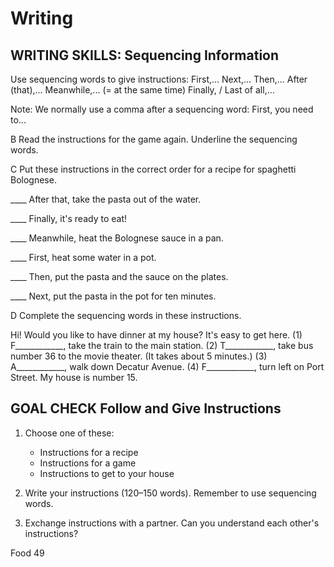 # Writing

## WRITING SKILLS: Sequencing Information

Use sequencing words to give instructions:
First,...
Next,...
Then,...
After (that),...
Meanwhile,... (= at the same time)
Finally, / Last of all,...

Note: We normally use a comma after a sequencing word: First, you need to...

B Read the instructions for the game again. Underline the sequencing words.

C Put these instructions in the correct order for a recipe for spaghetti Bolognese.

____ After that, take the pasta out of the water.

____ Finally, it's ready to eat!

____ Meanwhile, heat the Bolognese sauce in a pan.

____ First, heat some water in a pot.

____ Then, put the pasta and the sauce on the plates.

____ Next, put the pasta in the pot for ten minutes.

D Complete the sequencing words in these instructions.

Hi! Would you like to have dinner at my house? It's easy to get here.
(1) F____________, take the train to the main station. (2) T____________, take bus number 36 to the movie theater. (It takes about 5 minutes.) (3) A____________, walk down Decatur Avenue. (4) F____________, turn left on Port Street. My house is number 15.

## GOAL CHECK Follow and Give Instructions

1. Choose one of these:
   - Instructions for a recipe
   - Instructions for a game
   - Instructions to get to your house

2. Write your instructions (120–150 words). Remember to use sequencing words.

3. Exchange instructions with a partner. Can you understand each other's instructions?

Food 49